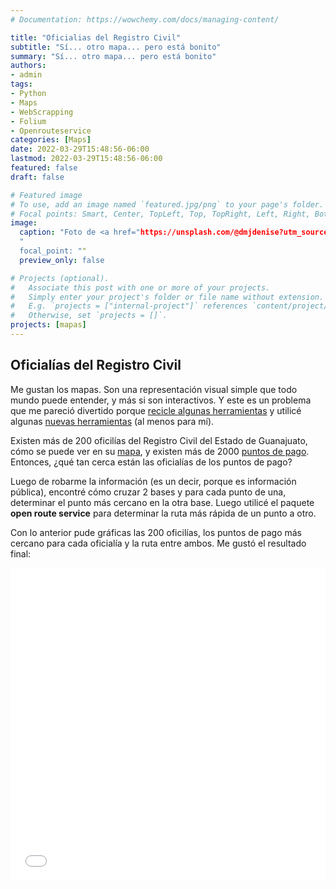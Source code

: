 ```yaml
---
# Documentation: https://wowchemy.com/docs/managing-content/

title: "Oficialias del Registro Civil"
subtitle: "Sí... otro mapa... pero está bonito"
summary: "Sí... otro mapa... pero está bonito"
authors: 
- admin
tags: 
- Python
- Maps
- WebScrapping
- Folium
- Openrouteservice
categories: [Maps]
date: 2022-03-29T15:48:56-06:00
lastmod: 2022-03-29T15:48:56-06:00
featured: false
draft: false

# Featured image
# To use, add an image named `featured.jpg/png` to your page's folder.
# Focal points: Smart, Center, TopLeft, Top, TopRight, Left, Right, BottomLeft, Bottom, BottomRight.
image:
  caption: "Foto de <a href="https://unsplash.com/@dmjdenise?utm_source=unsplash&utm_medium=referral&utm_content=creditCopyText">Denise Jans</a> en <a href="https://unsplash.com/s/photos/compass?utm_source=unsplash&utm_medium=referral&utm_content=creditCopyText">Unsplash</a>
  "
  focal_point: ""
  preview_only: false

# Projects (optional).
#   Associate this post with one or more of your projects.
#   Simply enter your project's folder or file name without extension.
#   E.g. `projects = ["internal-project"]` references `content/project/deep-learning/index.md`.
#   Otherwise, set `projects = []`.
projects: [mapas]
---
```


## Oficialías del Registro Civil

Me gustan los mapas. Son una representación visual simple que todo mundo puede entender, y más si son interactivos. Y este es un problema que me pareció divertido porque [recicle algunas herramientas](https://gonzalezhomar.netlify.app/post/oficinas/) y utilicé algunas [nuevas herramientas](https://nbviewer.org/github/GIScience/openrouteservice-py/blob/master/examples/basic_example.ipynb) (al menos para mí). 

Existen más de 200 oficilías del Registro Civil del Estado de Guanajuato, cómo se puede ver en su [mapa](https://sg.guanajuato.gob.mx/index.php/registro-civil/#oficialiacercana), y existen más de 2000 [puntos de pago](https://finanzas.guanajuato.gob.mx/c_puntos_pago/index.php). Entonces, ¿qué tan cerca están las oficialías de los puntos de pago?

Luego de robarme la información (es un decir, porque es información pública), encontré cómo cruzar 2 bases y para cada punto de una, determinar el punto más cercano en la otra base. Luego utilicé el paquete **open route service** para determinar la ruta más rápida de un punto a otro.

Con lo anterior pude gráficas las 200 oficilías, los puntos de pago más cercano para cada oficialía y la ruta entre ambos. Me gustó el resultado final:

<iframe
    src='./static/oficialias.html'
    width='100%'
    height='500px'
    style='border:none;'>
</iframe>